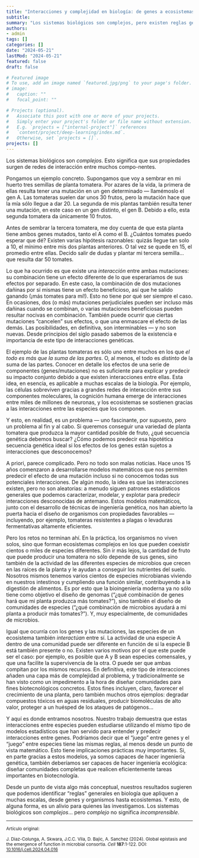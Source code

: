 ```yaml
---
title: "Interacciones y complejidad en biología: de genes a ecosistemas"
subtitle:
summary: "Los sistemas biológicos son complejos, pero existen reglas generales que nos permiten explicar y predecir sus comportamientos. En nuestro último trabajo, demostramos que las interacciones entre los genes de un organismo y las interacciones entre las especies de une cosistema siguen patrones similares desde un punto de vista matemático."
authors:
- admin
tags: []
categories: []
date: "2024-05-21"
lastMod: "2024-05-21"
featured: false
draft: false

# Featured image
# To use, add an image named `featured.jpg/png` to your page's folder. 
# image:
#   caption: ""
#   focal_point: ""

# Projects (optional).
#   Associate this post with one or more of your projects.
#   Simply enter your project's folder or file name without extension.
#   E.g. `projects = ["internal-project"]` references 
#   `content/project/deep-learning/index.md`.
#   Otherwise, set `projects = []`.
projects: []
---
```


Los sistemas biológicos son _complejos_. Esto significa que sus propiedades surgen de redes de interacción entre muchos compo-nentes.

Pongamos un ejemplo concreto. Supongamos que voy a sembrar en mi huerto tres semillas de planta tomatera. Por azares de la vida, la primera de ellas resulta tener una mutación en un gen determinado &mdash; llamémoslo el gen A. Las tomateras suelen dar unos 30 frutos, pero la mutación hace que la mía sólo llegue a dar 20. La segunda de mis plantas también resulta tener una mutación, en este caso en un gen distinto, el gen B. Debido a ello, esta segunda tomatera da únicamente 10 frutos.

Antes de sembrar la tercera tomatera, me doy cuenta de que esta planta tiene ambos genes mutados, tanto el A como el B. ¿Cuántos tomates puedo esperar que dé? Existen varias hipótesis razonables: quizás llegue tan solo a 10, el mínimo entre mis dos plantas anteriores. O tal vez se quede en 15, el promedio entre ellas. Decido salir de dudas y plantar mi tercera semilla... que resulta dar 50 tomates.

Lo que ha ocurrido es que existe una _interacción_ entre ambas mutaciones: su combinación tiene un efecto diferente de lo que esperaríamos de sus efectos por separado. En este caso, la combinación de dos mutaciones dañinas por sí mismas tiene un efecto beneficioso, así que he salido ganando (¡más tomates para mí!). Esto no tiene por qué ser siempre el caso. En ocasiones, dos (o más) mutaciones perjudiciales pueden ser incluso más dañinas cuando se combinan, o varias mutaciones beneficiosas pueden resultar nocivas en combinación. También puede ocurrir que ciertas mutaciones “cancelen” sus efectos, o que una enmascare el efecto de las demás. Las posibilidades, en definitiva, son interminables &mdash; y no son nuevas. Desde principios del siglo pasado sabemos de la existencia e importancia de este tipo de interacciones genéticas.

El ejemplo de las plantas tomateras es sólo uno entre muchos en los que _el todo es más que la suma de las partes_. O, al menos, el todo es _distinto_ de la suma de las partes. Conocer en detalle los efectos de una serie de componentes (genes/mutaciones) no es suficiente para explicar y predecir su impacto conjunto debido a que existen interacciones entre ellas. Esta idea, en esencia, es aplicable a muchas escalas de la biología. Por ejemplo, las células sobreviven gracias a grandes redes de interacción entre sus componentes moleculares, la cognición humana emerge de interacciones entre miles de millones de neuronas, y los ecosistemas se sostienen gracias a las interacciones entre las especies que los componen.

Y esto, en realidad, es un problema &mdash; uno fascinante, por supuesto, pero un problema al fin y al cabo. Si queremos conseguir una variedad de planta tomatera que produzca la mayor cantidad posible de fruto, ¿qué secuencia genética debemos buscar? ¿Cómo podemos predecir esa hipotética secuencia genética ideal si los efectos de los genes están sujetos a interacciones que desconocemos?

A priori, parece complicado. Pero no todo son malas noticias. Hace unos 15 años comenzaron a desarrollarse modelos matemáticos que nos permiten predecir el efecto de una mutación incluso si no conocemos todas sus potenciales interacciones. De algún modo, la idea es que las interacciones existen, pero no son aleatorias: a menudo siguen patrones estadísticos generales que podemos caracterizar, modelar, y explotar para predecir interacciones desconocidas de antemano. Estos modelos matemáticos, junto con el desarrollo de técnicas de ingeniería genética, nos han abierto la puerta hacia el diseño de organismos con propiedades favorables &mdash; incluyendo, por ejemplo, tomateras resistentes a plagas o levaduras fermentativas altamente eficientes.

Pero los retos no terminan ahí. En la práctica, los organismos no viven solos, sino que forman ecosistemas complejos en los que pueden coexistir cientos o miles de especies diferentes. Sin ir más lejos, la cantidad de fruto que puede producir una tomatera no sólo depende de sus genes, sino también de la actividad de las diferentes especies de microbios que crecen en las raíces de la planta y le ayudan a conseguir los nutrientes del suelo. Nosotros mismos tenemos varios cientos de especies microbianas viviendo en nuestros intestinos y cumpliendo una función similar, contribuyendo a la digestión de alimentos. Es por esto que la bioingeniería moderna ya no sólo tiene como objetivo el diseño de genomas (“¿qué combinación de genes hará que mi planta produzca más tomates?”), sino también el diseño de comunidades de especies (“¿qué combinación de microbios ayudará a mi planta a producir más tomates?”). Y, muy especialmente, de comunidades de microbios.

Igual que ocurría con los genes y las mutaciones, las especies de un ecosistema también _interactúan_ entre sí. La actividad de una especie A dentro de una comunidad puede ser diferente en función de si la especie B está también presente o no. Existen varios motivos por el que este puede ser el caso: por ejemplo, es posible que A y B sean especies comensales, y que una facilite la supervivencia de la otra. O puede ser que ambas compitan por los mismos recursos. En definitiva, este tipo de interacciones añaden una capa más de complejidad al problema, y tradicionalmente se han visto como un impedimento a la hora de diseñar comunidades para fines biotecnológicos concretos. Estos fines incluyen, claro, favorecer el crecimiento de una planta, pero también muchos otros ejemplos: degradar compuestos tóxicos en aguas residuales, producir biomoléculas de alto valor, proteger a un huésped de los ataques de patógenos...

Y aquí es donde entramos nosotros. Nuestro trabajo demuestra que estas interacciones entre especies pueden estudiarse utilizando el mismo tipo de modelos estadísticos que han servido para entender y predecir interacciones entre genes. Podríamos decir que el “juego” entre genes y el “juego” entre especies tiene las mismas reglas, al menos desde un punto de vista matemático. Esto tiene implicaciones prácticas muy importantes. Si, en parte gracias a estos modelos, ya somos capaces de hacer ingeniería genética, también deberíamos ser capaces de hacer ingeniería ecológica: diseñar comunidades completas que realicen eficientemente tareas importantes en biotecnología.

Desde un punto de vista algo más conceptual, nuestros resultados sugieren que podemos identificar “reglas” generales en biología que apliquen a muchas escalas, desde genes y organismos hasta ecosistemas. Y esto, de alguna forma, es un alivio para quienes las investigamos. Los sistemas biológicos son _complejos_... pero _complejo_ no significa _incomprensible_.

---

<small>Artículo original:</small>

<small>J. Diaz-Colunga, A. Skwara, J.C.C. Vila, D. Bajic, A. Sanchez (2024). Global epistasis and the emergence of function in microbial consortia. _Cell_ **187**:1-122. DOI: [10.1016/j.cell.2024.04.016](https://doi.org/10.1016/j.cell.2024.04.016)</small>
